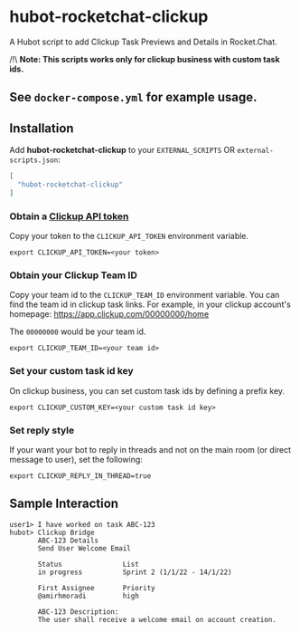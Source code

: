 # hubot-rocketchat-clickup

A Hubot script to add Clickup Task Previews and Details in Rocket.Chat.  


/!\ **Note: This scripts works only for clickup business with custom task ids.**

## See `docker-compose.yml` for example usage.

## Installation

Add **hubot-rocketchat-clickup** to your `EXTERNAL_SCRIPTS` OR `external-scripts.json`:

```json
[
  "hubot-rocketchat-clickup"
]
```

### Obtain a [Clickup API token](https://jsapi.apiary.io/apis/clickup20/introduction/authentication.html)

Copy your token to the `CLICKUP_API_TOKEN` environment variable.

```
export CLICKUP_API_TOKEN=<your token>
```

### Obtain your Clickup Team ID

Copy your team id to the `CLICKUP_TEAM_ID` environment variable.
You can find the team id in clickup task links. 
For example, in your clickup account's homepage:
https://app.clickup.com/00000000/home

The `00000000` would be your team id.

```
export CLICKUP_TEAM_ID=<your team id>
```

### Set your custom task id key

On clickup business, you can set custom task ids by defining a prefix key.

```
export CLICKUP_CUSTOM_KEY=<your custom task id key>
```

### Set reply style

If your want your bot to reply in threads and not on the main room (or direct message to user), set the following:

```
export CLICKUP_REPLY_IN_THREAD=true
```

## Sample Interaction

```
user1> I have worked on task ABC-123
hubot> Clickup Bridge
       ABC-123 Details
	   Send User Welcome Email

	   Status				List
	   in progress			Sprint 2 (1/1/22 - 14/1/22)
	   
	   First Assignee		Priority
	   @amirhmoradi			high

       ABC-123 Description:
	   The user shall receive a welcome email on account creation.
```